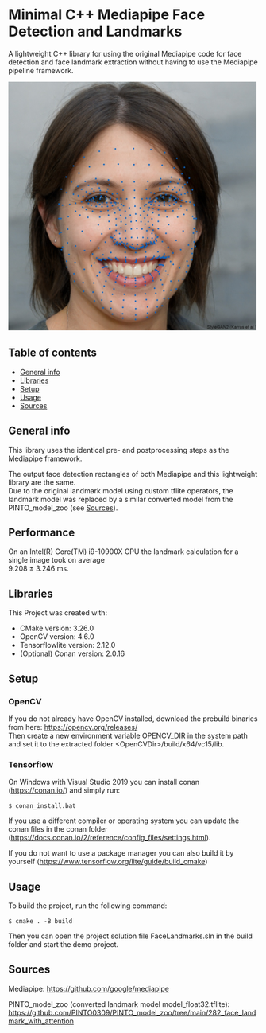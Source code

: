 # Minimal C++ Mediapipe Face Detection and Landmarks
A lightweight C++ library for using the original Mediapipe code for face detection and face landmark extraction without having to use the Mediapipe pipeline framework.


<img src="./data/images/demo.jpg" alt="image" width="500" height="auto">

## Table of contents
* [General info](#general-info)
* [Libraries](#libraries)
* [Setup](#setup)
* [Usage](#usage)
* [Sources](#sources)

## General info
This library uses the identical pre- and postprocessing steps as the Mediapipe framework.

The output face detection rectangles of both Mediapipe and this lightweight library are the same. <br>
Due to the original landmark model using custom tflite operators, the landmark model was replaced by a similar converted model from the PINTO_model_zoo (see [Sources](#sources)).

## Performance
On an Intel(R) Core(TM) i9-10900X CPU the landmark calculation for a single image took on average <br> 9.208 &plusmn; 3.246 ms.
	
## Libraries
This Project was created with:
* CMake version: 3.26.0
* OpenCV version: 4.6.0
* Tensorflowlite version: 2.12.0
* (Optional) Conan version: 2.0.16
	
## Setup
### OpenCV
If you do not already have OpenCV installed, download the prebuild binaries from here: https://opencv.org/releases/ <br>
Then create a new environment variable OPENCV_DIR in the system path and set it to the extracted folder <OpenCVDir\>/build/x64/vc15/lib.

### Tensorflow
On Windows with Visual Studio 2019 you can install conan (https://conan.io/) and simply run: 
```
$ conan_install.bat
```
If you use a different compiler or operating system you can update the conan files in the conan folder (https://docs.conan.io/2/reference/config_files/settings.html).

If you do not want to use a package manager you can also build it by yourself (https://www.tensorflow.org/lite/guide/build_cmake)


## Usage
To build the project, run the following command: 
```
$ cmake . -B build
```
Then you can open the project solution file FaceLandmarks.sln in the build folder and start the demo project.  

## Sources
Mediapipe: https://github.com/google/mediapipe

PINTO_model_zoo (converted landmark model model_float32.tflite): https://github.com/PINTO0309/PINTO_model_zoo/tree/main/282_face_landmark_with_attention